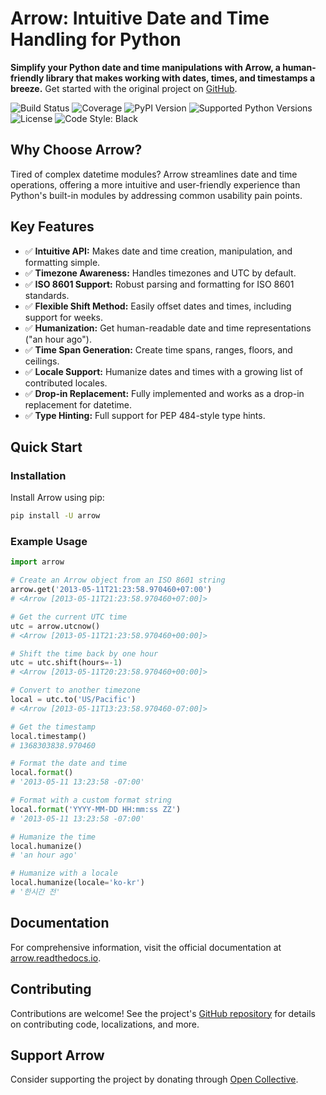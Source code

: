 # Arrow: Intuitive Date and Time Handling for Python

**Simplify your Python date and time manipulations with Arrow, a human-friendly library that makes working with dates, times, and timestamps a breeze.**  Get started with the original project on [GitHub](https://github.com/arrow-py/arrow).

![Build Status](https://github.com/arrow-py/arrow/workflows/tests/badge.svg?branch=master)
![Coverage](https://codecov.io/gh/arrow-py/arrow/branch/master/graph/badge.svg)
![PyPI Version](https://img.shields.io/pypi/v/arrow.svg)
![Supported Python Versions](https://img.shields.io/pypi/pyversions/arrow.svg)
![License](https://img.shields.io/pypi/l/arrow.svg)
![Code Style: Black](https://img.shields.io/badge/code%20style-black-000000.svg)

## Why Choose Arrow?

Tired of complex datetime modules? Arrow streamlines date and time operations, offering a more intuitive and user-friendly experience than Python's built-in modules by addressing common usability pain points.

## Key Features

*   ✅ **Intuitive API:**  Makes date and time creation, manipulation, and formatting simple.
*   ✅ **Timezone Awareness:**  Handles timezones and UTC by default.
*   ✅ **ISO 8601 Support:**  Robust parsing and formatting for ISO 8601 standards.
*   ✅ **Flexible Shift Method:** Easily offset dates and times, including support for weeks.
*   ✅ **Humanization:**  Get human-readable date and time representations ("an hour ago").
*   ✅ **Time Span Generation:** Create time spans, ranges, floors, and ceilings.
*   ✅ **Locale Support:** Humanize dates and times with a growing list of contributed locales.
*   ✅ **Drop-in Replacement:** Fully implemented and works as a drop-in replacement for datetime.
*   ✅ **Type Hinting:** Full support for PEP 484-style type hints.

## Quick Start

### Installation

Install Arrow using pip:

```bash
pip install -U arrow
```

### Example Usage

```python
import arrow

# Create an Arrow object from an ISO 8601 string
arrow.get('2013-05-11T21:23:58.970460+07:00')
# <Arrow [2013-05-11T21:23:58.970460+07:00]>

# Get the current UTC time
utc = arrow.utcnow()
# <Arrow [2013-05-11T21:23:58.970460+00:00]>

# Shift the time back by one hour
utc = utc.shift(hours=-1)
# <Arrow [2013-05-11T20:23:58.970460+00:00]>

# Convert to another timezone
local = utc.to('US/Pacific')
# <Arrow [2013-05-11T13:23:58.970460-07:00]>

# Get the timestamp
local.timestamp()
# 1368303838.970460

# Format the date and time
local.format()
# '2013-05-11 13:23:58 -07:00'

# Format with a custom format string
local.format('YYYY-MM-DD HH:mm:ss ZZ')
# '2013-05-11 13:23:58 -07:00'

# Humanize the time
local.humanize()
# 'an hour ago'

# Humanize with a locale
local.humanize(locale='ko-kr')
# '한시간 전'
```

## Documentation

For comprehensive information, visit the official documentation at [arrow.readthedocs.io](https://arrow.readthedocs.io).

## Contributing

Contributions are welcome!  See the project's [GitHub repository](https://github.com/arrow-py/arrow/issues) for details on contributing code, localizations, and more.

## Support Arrow

Consider supporting the project by donating through [Open Collective](https://opencollective.com/arrow).